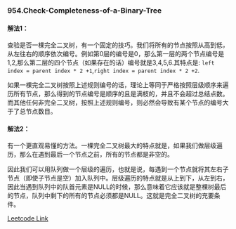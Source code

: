 ### 954.Check-Completeness-of-a-Binary-Tree

#### 解法1：
查验是否一棵完全二叉树，有一个固定的技巧。我们将所有的节点按照从高到低，从左往右的顺序依次编号。例如第0层的编号是0，那么第一层的两个节点编号是1,2,那么第二层的四个节点（如果存在的话）编号就是3,4,5,6.其特点是: ```left index = parent index * 2 +1```,```right index = parent index * 2 +2```.

如果一棵完全二叉树按照上述规则编号的话，理论上等同于严格按照层级顺序来遍历所有节点，那么得到的节点编号是顺序的且是满枝的，并且不会超过总结点数。而其他任何非完全二叉树，按照上述规则编号，则必然会导致有某个节点的编号大于了总节点数目。

#### 解法2：
有一个更直观易懂的方法。一棵完全二叉树最大的特点就是，如果我们做层级遍历，那么在遇到最后一个节点之前，所有的节点都是非空的。

因此我们可以用队列做一个层级的遍历，也就是说，每遇到一个节点就将其左右子节点（即使子节点是空）加入队列中。层级遍历的特点就是从上到下，从左到右，因此当遇到队列中的队首元素是NULL的时候，那么意味着它应该就是整棵树最后的节点，队列中剩下的所有的节点必须都是NULL。这就是完全二叉树的充要条件。


[Leetcode Link](https://leetcode.com/problems/check-completeness-of-a-binary-tree)